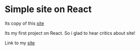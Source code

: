 # Simple site on React
Its copy of this [site](https://invitelove-invitation.ru/nikita_ulyana)

Its my first project on React. So i glad to hear critics about site!

Link to my [site](https://wedding-invite-sage.vercel.app)
